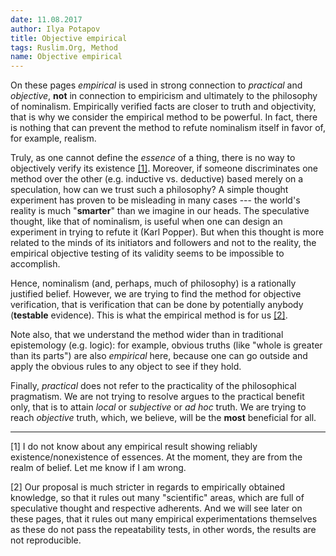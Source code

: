 ```yaml
---
date: 11.08.2017
author: Ilya Potapov
title: Objective empirical
tags: Ruslim.Org, Method
name: Objective empirical
---
```


On these pages *empirical* is used in strong connection to *practical*
and *objective*, **not** in connection to empiricism and ultimately to
the philosophy of nominalism. Empirically verified facts are closer to
truth and objectivity, that is why we consider the empirical method to
be powerful. In fact, there is nothing that can prevent the method to
refute nominalism itself in favor of, for example, realism.

Truly, as one cannot define the *essence* of a thing, there is no way
to objectively verify its existence <a href="#f1">[1]</a>. Moreover,
if someone discriminates one method over the other (e.g. inductive
vs. deductive) based merely on a speculation, how can we trust such a
philosophy? A simple thought experiment has proven to be misleading in
many cases --- the world's reality is much "**smarter**" than we
imagine in our heads. The speculative thought, like that of
nominalism, is useful when one can design an experiment in trying to
refute it (Karl Popper). But when this thought is more related to the
minds of its initiators and followers and not to the reality, the
empirical objective testing of its validity seems to be impossible to
accomplish.

Hence, nominalism (and, perhaps, much of philosophy) is a rationally
justified belief. However, we are trying to find the method for
objective verification, that is verification that can be done by
potentially anybody (**testable** evidence). This is what the
empirical method is for us <a href="#f2">[2]</a>.

Note also, that we understand the method wider than in traditional
epistemology (e.g. logic): for example, obvious truths (like "whole is
greater than its parts") are also *empirical* here, because one can go
outside and apply the obvious rules to any object to see if they hold.

Finally, *practical* does not refer to the practicality of the
philosophical pragmatism. We are not trying to resolve argues to the
practical benefit only, that is to attain *local* or *subjective* or
*ad hoc* truth. We are trying to reach *objective* truth, which, we
believe, will be the **most** beneficial for all.

-----

<a name="f1" />[1] I do not know about any empirical result showing
reliably existence/nonexistence of essences. At the moment, they are
from the realm of belief. Let me know if I am wrong.

<a name="f2" />[2] Our proposal is much stricter in regards to
empirically obtained knowledge, so that it rules out many "scientific"
areas, which are full of speculative thought and respective
adherents. And we will see later on these pages, that it rules out
many empirical experimentations themselves as these do not pass the
repeatability tests, in other words, the results are not reproducible.

